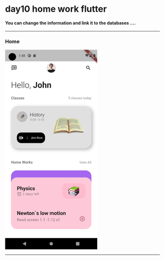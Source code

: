 

<h1> day10 home work flutter</h1>  

<h4> You can change the information and link it to the databases ....</h4>

<hr>


<h3>Home</h3> 


<img src="https://github.com/abenkoula71/day10-home-work-flutter/blob/main/Screenshot_1680313691.png" width="300" /> 


<hr>
